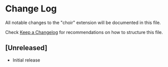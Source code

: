 # Change Log

All notable changes to the "choir" extension will be documented in this file.

Check [Keep a Changelog](http://keepachangelog.com/) for recommendations on how to structure this file.

## [Unreleased]

- Initial release